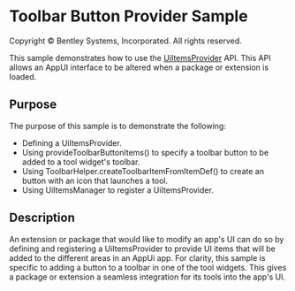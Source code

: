 # Toolbar Button Provider Sample

Copyright © Bentley Systems, Incorporated. All rights reserved.

This sample demonstrates how to use the [UiItemsProvider](https://www.itwinjs.org/reference/appui-abstract/uiitemsprovider/) API.  This API allows an AppUI interface to be altered when a package or extension is loaded.

## Purpose

The purpose of this sample is to demonstrate the following:

- Defining a UiItemsProvider.
- Using provideToolbarButtonItems() to specify a toolbar button to be added to a tool widget's toolbar.
- Using ToolbarHelper.createToolbarItemFromItemDef() to create an button with an icon that launches a tool.
- Using UiItemsManager to register a UiItemsProvider.

## Description

An extension or package that would like to modify an app's UI can do so by defining and registering a UiItemsProvider to provide UI items that will be added to
the different areas in an AppUi app. For clarity, this sample is specific to adding a button to a toolbar in one of the tool widgets. This gives a package or extension
a seamless integration for its tools into the app's UI.
